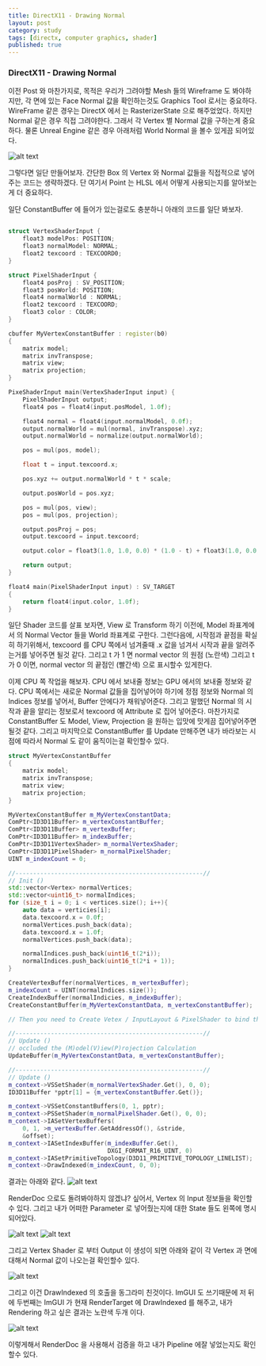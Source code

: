 ```yaml
---
title: DirectX11 - Drawing Normal
layout: post
category: study
tags: [directx, computer graphics, shader]
published: true
---
```


### DirectX11 - Drawing Normal

이전 Post 와 마찬가지로, 목적은 우리가 그려야할 Mesh 들의 Wireframe 도 봐야하지만, 각 면에 있는 Face Normal 값을 확인하는것도 Graphics Tool 로서는 중요하다. WireFrame 같은 경우는 DirectX 에서 는 RasterizerState 으로 해주었었다. 하지만 Normal 같은 경우 직접 그려야한다. 그래서 각 Vertex 별 Normal 값을 구하는게 중요하다. 물론 Unreal Engine 같은 경우 아래처럼 World Normal 을 볼수 있게끔 되어있다. 

![alt text](../../../assets/img/photo/5-15-2025/WorldNormal.png)

그렇다면 일단 만들어보자. 간단한 Box 의 Vertex 와 Normal 값들을 직접적으로 넣어주는 코드는 생략하겠다. 단 여기서 Point 는 HLSL 에서 어떻게 사용되는지를 알아보는게 더 중요하다.

일단 ConstantBuffer 에 들어가 있는걸로도 충분하니 아래의 코드를 일단 봐보자.
```c++

struct VertexShaderInput {
    float3 modelPos: POSITION;
    float3 normalModel: NORMAL;
    float2 texcoord : TEXCOORD0;
}

struct PixelShaderInput {
    float4 posProj : SV_POSITION;
    float3 posWorld: POSITION;
    float4 normalWorld : NORMAL;
    float2 texcoord : TEXCOORD;
    float3 color : COLOR;
}

cbuffer MyVertexConstantBuffer : register(b0)
{
    matrix model;
    matrix invTranspose;
    matrix view;
    matrix projection;
}

PixeShaderInput main(VertexShaderInput input) {
    PixelShaderInput output;
    float4 pos = float4(input.posModel, 1.0f);

    float4 normal = float4(input.normalModel, 0.0f);
    output.normalWorld = mul(normal, invTranspose).xyz;
    output.normalWorld = normalize(output.normalWorld);

    pos = mul(pos, model);

    float t = input.texcoord.x;

    pos.xyz += output.normalWorld * t * scale;

    output.posWorld = pos.xyz;

    pos = mul(pos, view);
    pos = mul(pos, projection);

    output.posProj = pos;
    output.texcoord = input.texcoord;

    output.color = float3(1.0, 1.0, 0.0) * (1.0 - t) + float3(1.0, 0.0, 0.0) * t;

    return output;
}

float4 main(PixelShaderInput input) : SV_TARGET
{
    return float4(input.color, 1.0f);
}
```

일단 Shader 코드를 살표 보자면, View 로 Transform 하기 이전에, Model 좌표계에서 의 Normal Vector 들을 World 좌표계로 구한다. 그런다음에, 시작점과 끝점을 확실히 하기위해서, texcoord 를 CPU 쪽에서 넘겨줄때 .x 값을 넘겨서 시작과 끝을 알려주는거를 넣어주면 될것 같다. 그리고 t 가 1 면 normal vector 의 원점 (노란색) 그리고 t 가 0 이면, normal vector 의 끝점인 (빨간색) 으로 표시할수 있게한다. 

이제 CPU 쪽 작업을 해보자. CPU 에서 보내줄 정보는 GPU 에서의 보내줄 정보와 같다. CPU 쪽에서는 새로운 Normal 값들을 집어넣어야 하기에 정점 정보와 Normal 의 Indices 정보를 넣어서, Buffer 안에다가 채워넣어준다. 그리고 말했던 Normal 의 시작과 끝을 알리는 정보로서 texcoord 에 Attribute 로 집어 넣어준다. 마찬가지로 ConstantBuffer 도 Model, View, Projection 을 원하는 입맛에 맛게끔 집어넣어주면 될것 같다. 그리고 마지막으로 ConstantBuffer 를 Update 만해주면 내가 바라보는 시점에 따라서 Normal 도 같이 움직이는걸 확인할수 있다. 

```c++
struct MyVertexConstantBuffer
{
    matrix model;
    matrix invTranspose;
    matrix view;
    matrix projection;
}

MyVertexConstantBuffer m_MyVertexConstantData;
ComPtr<ID3D11Buffer> m_vertexConstantBuffer;
ComPtr<ID3D11Buffer> m_vertexBuffer;
ComPtr<ID3D11Buffer> m_indexBuffer;
ComPtr<ID3D11VertexShader> m_normalVertexShader;
ComPtr<ID3D11PixelShader> m_normalPixelShader;
UINT m_indexCount = 0;

//-----------------------------------------------------//
// Init ()
std::vector<Vertex> normalVertices;
std::vector<uint16_t> normalIndices;
for (size_t i = 0; i < vertices.size(); i++){
    auto data = verticies[i];
    data.texcoord.x = 0.0f;
    normalVertices.push_back(data);
    data.texcoord.x = 1.0f;
    normalVertices.push_back(data);

    normalIndices.push_back(uint16_t(2*i));
    normalIndices.push_back(uint16_t(2*i + 1));
}

CreateVertexBuffer(normalVertices, m_vertexBuffer);
m_indexCount = UINT(normalIndices.size());
CreateIndexBuffer(normalIndicies, m_indexBuffer);
CreateConstantBuffer(m_MyVertexConstantData, m_vertexConstantBuffer);

// Then you need to Create Vetex / InputLayout & PixelShader to bind the resources.

//-----------------------------------------------------//
// Update ()
// occluded the (M)odel(V)iew(P)rojection Calculation
UpdateBuffer(m_MyVertexConstantData, m_vertexConstantBuffer);

//-----------------------------------------------------//
// Update ()
m_context->VSSetShader(m_normalVertexShader.Get(), 0, 0);
ID3D11Buffer *pptr[1] = {m_vertexConstantBuffer.Get()};

m_context->VSSetConstantBuffers(0, 1, pptr);
m_context->PSSetShader(m_normalPixelShader.Get(), 0, 0);
m_context->IASetVertexBuffers(
    0, 1, >m_vertexBuffer.GetAddressOf(), &stride,
    &offset);
m_context->IASetIndexBuffer(m_indexBuffer.Get(),
                            DXGI_FORMAT_R16_UINT, 0)
m_context->IASetPrimitiveTopology(D3D11_PRIMITIVE_TOPOLOGY_LINELIST);
m_context->DrawIndexed(m_indexCount, 0, 0);
```
결과는 아래와 같다.
![alt text](../../../assets/img/photo/5-15-2025/result.png)

RenderDoc 으로도 돌려봐야하지 않겠냐? 싶어서, Vertex 의 Input 정보들을 확인할수 있다. 그리고 내가 어떠한 Parameter 로 넣어줬는지에 대한 State 들도 왼쪽에 명시 되어있다.

![alt text](../../../assets/img/photo/5-15-2025/vertexIn.png)
![alt text](../../../assets/img/photo/5-15-2025/image.png)

그리고 Vertex Shader 로 부터 Output 이 생성이 되면 아래와 같이 각 Vertex 과 면에 대해서 Normal 값이 나오는걸 확인할수 있다.

![alt text](../../../assets/img/photo/5-15-2025/vertexOut.png)

그리고 이건 DrawIndexed 의 호출을 동그라미 친것이다. ImGUI 도 쓰기때문에 저 뒤에 두번째는 ImGUI 가 현재 RenderTarget 에 DrawIndexed 를 해주고, 내가 Rendering 하고 싶은 결과는 노란색 두개 이다.

![alt text](../../../assets/img/photo/5-15-2025/drawInstanced.png)

이렇게해서 RenderDoc 을 사용해서 검증을 하고 내가 Pipeline 에잘 넣었는지도 확인할수 있다.